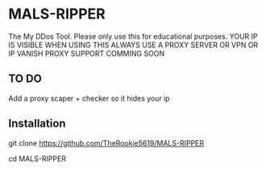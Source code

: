 # MALS-RIPPER
The My DDos Tool. Please only use this for educational purposes.
YOUR IP IS VISIBLE WHEN USING THIS ALWAYS USE A PROXY SERVER OR VPN OR IP VANISH
PROXY SUPPORT COMMING SOON

## TO DO
Add a proxy scaper + checker so it hides your ip

## Installation
git clone https://github.com/TheRookie5619/MALS-RIPPER 

cd MALS-RIPPER

